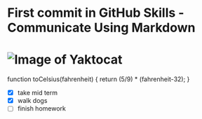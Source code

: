 # First commit in GitHub Skills - Communicate Using Markdown
# ![Image of Yaktocat](https://octodex.github.com/images/yaktocat.png)

function toCelsius(fahrenheit) {
  return (5/9) * (fahrenheit-32);
}


- [x] take mid term
- [x] walk dogs
- [ ] finish homework
